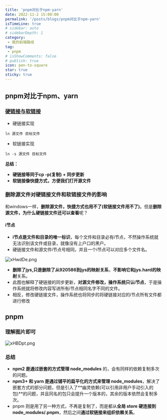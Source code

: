 ```yaml
---
title: 'pnpm对比于npm-yarn'
date: 2022-11-2 15:00:00
permalink: '/posts/blogs/pnpm对比于npm-yarn'
isTimeLine: true
# sidebar: auto
# sidebarDepth: 1
category:
 - 我的前端路线
tag:
 - pnpm
# isShowComments: false
# publish: true
icon: pen-to-square
star: true
sticky: true
---
```


## pnpm对比于npm、yarn

### [硬链接与软链接](https://blog.csdn.net/gao_zhennan/article/details/79127232?spm=1001.2101.3001.6650.1&utm_medium=distribute.pc_relevant.none-task-blog-2%7Edefault%7ECTRLIST%7ERate-1-79127232-blog-112852334.pc_relevant_recovery_v2&depth_1-utm_source=distribute.pc_relevant.none-task-blog-2%7Edefault%7ECTRLIST%7ERate-1-79127232-blog-112852334.pc_relevant_recovery_v2&utm_relevant_index=2)

* 硬链接实现

```vim
ln 源文件 目标文件
```

* 软链接实现

```vim
ln -s 源文件 目标文件
```

**总结：**

* **硬链接等同于cp -p(复制) + 同步更新**
* **软链接像快捷方式，方便我们打开源文件**

### 删除源文件对硬链接文件和软链接文件的影响

和windows一样，**删除源文件，快捷方式也用不了(软链接文件用不了)**。但是**删除源文件，为什么硬链接文件还可以查看**呢？

#### i节点

* **i节点是文件和目录的唯一标识**，每个文件和目录必有i节点，不然操作系统就无法识别该文件或目录，就像没有上户口的黑户。
* 硬链接文件和源文件i节点号相同，并且一个i节点可以对应多个文件名。

![xHwdDe.png](https://s1.ax1x.com/2022/11/02/xHwdDe.png)

* **删除了jys,只是删除了从920586到jys的映射关系**，**不影响它和jys.hard的映射**关系。
* 此图也解释了硬链接的同步更新，**对源文件修改，操作系统只认i节点**，于是操作系统就将修改内容写进所有i节点相同名字不同的文件。
* 相反，修改硬链接文件，操作系统也将同步的将硬链接对应的i节点所有文件都进行修改

## pnpm

### 理解图片即可

![xHBDpt.png](https://s1.ax1x.com/2022/11/02/xHBDpt.png)

### 总结

* **npm2 是通过嵌套的方式管理 node_modules** 的，会有同样的依赖复制多次的问题。
* **npm3+ 和 yarn 是通过铺平的扁平化的方式来管理 node_modules**，解决了嵌套方式的部分问题，但是引入了**幽灵依赖(可以引用非用户手动引入的包)**的问题，并且同名的包只会提升一个版本的，其余的版本依然会复制多次。
* pnpm 则是用了另一种方式，不再是复制了，而是都从**全局 store 硬连接到 node_modules/.pnpm**，然后之间**通过软链接来组织依赖关系**。